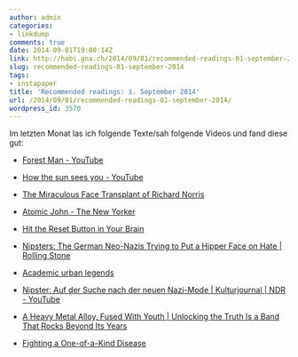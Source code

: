 ```yaml
---
author: admin
categories:
- linkdump
comments: true
date: 2014-09-01T19:00:14Z
link: http://habi.gna.ch/2014/09/01/recommended-readings-01-september-2014/
slug: recommended-readings-01-september-2014
tags:
- instapaper
title: 'Recommended readings: 1. September 2014'
url: /2014/09/01/recommended-readings-01-september-2014/
wordpress_id: 3570
---
```


Im letzten Monat las ich folgende Texte/sah folgende Videos und fand diese gut:

* [Forest Man - YouTube](https://www.youtube.com/watch?v=HkZDSqyE1do)

* [How the sun sees you - YouTube](https://www.youtube.com/watch?v=o9BqrSAHbTc)

* [The Miraculous Face Transplant of Richard Norris](http://www.gq.com/news-politics/newsmakers/201408/richard-norris?mbid=synd_msnliving&printable=true)

* [Atomic John - The New Yorker](http://www.newyorker.com/magazine/2008/12/15/atomic-john)

* [Hit the Reset Button in Your Brain](http://www.nytimes.com/2014/08/10/opinion/sunday/hit-the-reset-button-in-your-brain.html?_r=1)

* [Nipsters: The German Neo-Nazis Trying to Put a Hipper Face on Hate | Rolling Stone](http://www.rollingstone.com/culture/news/heil-hipster-the-young-neo-nazis-trying-to-put-a-stylish-face-on-hate-20140623)

* [Academic urban legends](http://sss.sagepub.com/content/44/4/638.long)

* [Nipster: Auf der Suche nach der neuen Nazi-Mode | Kulturjournal | NDR - YouTube](https://www.youtube.com/watch?v=z-sDcsWxFOk)

* [A Heavy Metal Alloy, Fused With Youth | 
Unlocking the Truth Is a Band That Rocks Beyond Its Years](http://www.nytimes.com/2014/08/04/arts/music/unlocking-the-truth-is-a-band-that-rocks-beyond-its-years.html?_r=1)
* [Fighting a One-of-a-Kind Disease](http://www.newyorker.com/magazine/2014/07/21/one-of-a-kind-2)
